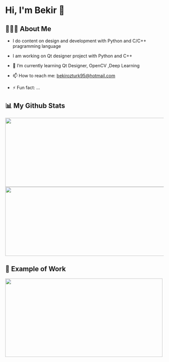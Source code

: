 # Hi, I'm Bekir 👋

## 👨🏼‍✈️ About Me
- I do content on design and development with Python and C/C++ pragramming language  
- I am working on Qt designer project with Python and C++
- 🌱 I’m currently learning Qt Designer, OpenCV ,Deep Learning  
- 📫 How to reach me: bekirozturk95@hotmail.com

- ⚡ Fun fact: ...

## 📊 My Github Stats
<img align="center" src = "https://github-readme-stats.vercel.app/api?username=engineerbekir&theme=algolia&show_icons=true" width = "700" height ="220"/>

<img align="center" src = "https://github-readme-stats.vercel.app/api/top-langs/?username=engineerbekir&theme=tokyonight&layout=compact]https://github.com/anuraghazra/github-readme-stats" width = "700" height ="220"/>


## 📸 Example of Work
<img align="center" src = "https://github.com/engineerbekir/OpenCVTripleScreen/blob/master/gifvideo.gif" width = "500" height ="250"/>

